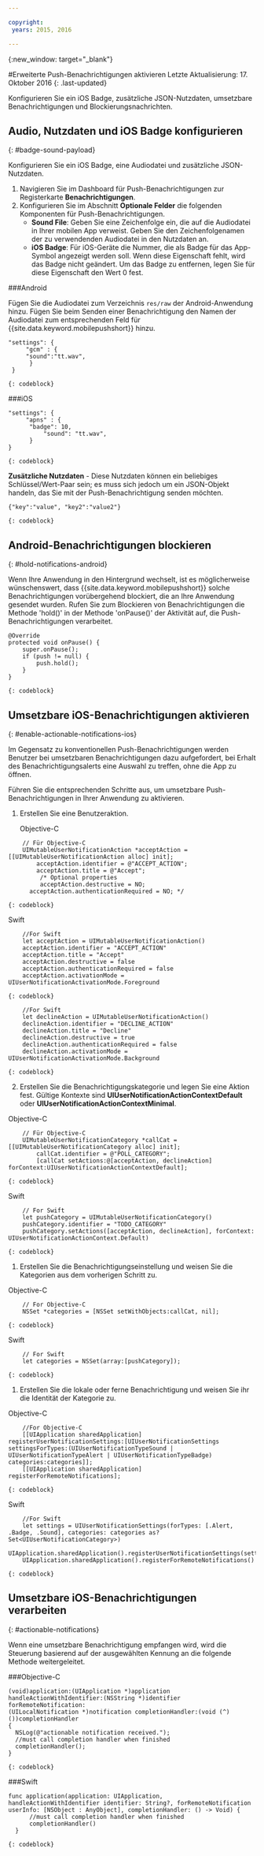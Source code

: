 ```yaml
---

copyright:
 years: 2015, 2016

---
```


{:new_window: target="_blank"}


#Erweiterte Push-Benachrichtigungen aktivieren
Letzte Aktualisierung: 17. Oktober 2016
{: .last-updated}

Konfigurieren Sie ein iOS Badge, zusätzliche JSON-Nutzdaten, umsetzbare Benachrichtigungen und Blockierungsnachrichten.

## Audio, Nutzdaten und iOS Badge konfigurieren
{: #badge-sound-payload}

Konfigurieren Sie ein iOS Badge, eine Audiodatei und zusätzliche JSON-Nutzdaten.

1. Navigieren Sie im Dashboard für Push-Benachrichtigungen zur Registerkarte **Benachrichtigungen**.
2. Konfigurieren Sie im Abschnitt **Optionale Felder** die folgenden Komponenten für Push-Benachrichtigungen. 
	- **Sound File**: Geben Sie eine Zeichenfolge ein, die auf die Audiodatei in Ihrer mobilen App verweist. Geben Sie den Zeichenfolgenamen der zu verwendenden Audiodatei in den Nutzdaten an.
	- **iOS Badge**: Für iOS-Geräte die Nummer, die als Badge für das App-Symbol angezeigt werden soll. Wenn diese Eigenschaft fehlt, wird das Badge nicht geändert. Um das Badge zu entfernen, legen Sie für diese Eigenschaft den Wert 0 fest.
	
###Android

Fügen Sie die Audiodatei zum Verzeichnis `res/raw` der Android-Anwendung hinzu. Fügen Sie beim Senden einer Benachrichtigung den Namen der Audiodatei zum entsprechenden Feld für {{site.data.keyword.mobilepushshort}} hinzu.

```
"settings": {
     "gcm" : {
     "sound":"tt.wav",
	  }
 }  
```
    {: codeblock}	
	
###iOS

```
"settings": {
     "apns" : {
      "badge": 10,
	      "sound": "tt.wav",
	  }
}
``` 
	{: codeblock}
		
**Zusätzliche Nutzdaten** - Diese Nutzdaten können ein beliebiges Schlüssel/Wert-Paar sein; es muss sich jedoch um ein JSON-Objekt handeln, das Sie mit der Push-Benachrichtigung senden möchten.

```
{"key":"value", "key2":"value2"}
```
	{: codeblock}

## Android-Benachrichtigungen blockieren 
{: #hold-notifications-android}

Wenn Ihre Anwendung in den Hintergrund wechselt, ist es möglicherweise wünschenswert, dass {{site.data.keyword.mobilepushshort}} solche Benachrichtigungen vorübergehend blockiert, die an Ihre Anwendung gesendet wurden. Rufen Sie zum Blockieren von Benachrichtigungen die Methode 'hold()' in der Methode 'onPause()' der Aktivität auf, die Push-Benachrichtigungen verarbeitet.

```
@Override
protected void onPause() {
    super.onPause();
    if (push != null) {
        push.hold();
    }
} 
```
	{: codeblock}
## Umsetzbare iOS-Benachrichtigungen aktivieren  
{: #enable-actionable-notifications-ios}

Im Gegensatz zu konventionellen Push-Benachrichtigungen werden Benutzer bei umsetzbaren Benachrichtigungen dazu aufgefordert, bei Erhalt des Benachrichtigungsalerts
eine Auswahl zu treffen, ohne die App zu öffnen. 

Führen Sie die entsprechenden Schritte aus, um umsetzbare Push-Benachrichtigungen in Ihrer Anwendung zu aktivieren.

1. Erstellen Sie eine Benutzeraktion.

   Objective-C

```
	// Für Objective-C
	UIMutableUserNotificationAction *acceptAction = [[UIMutableUserNotificationAction alloc] init];
	    acceptAction.identifier = @"ACCEPT_ACTION";
	    acceptAction.title = @"Accept";
	     /* Optional properties
	     acceptAction.destructive = NO;
	  acceptAction.authenticationRequired = NO; */
```
	{: codeblock}

   Swift

```
	//For Swift
	let acceptAction = UIMutableUserNotificationAction()
	acceptAction.identifier = "ACCEPT_ACTION"
	acceptAction.title = "Accept"
	acceptAction.destructive = false
	acceptAction.authenticationRequired = false
	acceptAction.activationMode = UIUserNotificationActivationMode.Foreground
```
	{: codeblock}
	
```
	//For Swift
	let declineAction = UIMutableUserNotificationAction()
	declineAction.identifier = "DECLINE_ACTION"
	declineAction.title = "Decline"
	declineAction.destructive = true
	declineAction.authenticationRequired = false
	declineAction.activationMode = UIUserNotificationActivationMode.Background
```
	{: codeblock}

2. Erstellen Sie die Benachrichtigungskategorie und legen Sie eine Aktion fest. Gültige Kontexte sind **UIUserNotificationActionContextDefault** oder **UIUserNotificationActionContextMinimal**.

Objective-C

```
	// Für Objective-C
	UIMutableUserNotificationCategory *callCat = [[UIMutableUserNotificationCategory alloc] init];
	    callCat.identifier = @"POLL_CATEGORY";
	    [callCat setActions:@[acceptAction, declineAction] forContext:UIUserNotificationActionContextDefault];
```    
	{: codeblock}

Swift

```
	// For Swift
	let pushCategory = UIMutableUserNotificationCategory()
	pushCategory.identifier = "TODO_CATEGORY"
	pushCategory.setActions([acceptAction, declineAction], forContext: UIUserNotificationActionContext.Default)
```
	{: codeblock}

1. Erstellen Sie die Benachrichtigungseinstellung und weisen Sie die Kategorien aus dem vorherigen Schritt zu.

Objective-C

```
	// For Objective-C
	NSSet *categories = [NSSet setWithObjects:callCat, nil];
```
	{: codeblock}

Swift

```
	// For Swift
	let categories = NSSet(array:[pushCategory]);
```
	{: codeblock}

1. Erstellen Sie die lokale oder ferne Benachrichtigung und weisen Sie ihr die Identität der Kategorie zu.

Objective-C

```
	//For Objective-C
	[[UIApplication sharedApplication] registerUserNotificationSettings:[UIUserNotificationSettings settingsForTypes:(UIUserNotificationTypeSound | UIUserNotificationTypeAlert | UIUserNotificationTypeBadge) categories:categories]];
	[[UIApplication sharedApplication] registerForRemoteNotifications];
```
	{: codeblock}

Swift

```
	//For Swift
	let settings = UIUserNotificationSettings(forTypes: [.Alert, .Badge, .Sound], categories: categories as? Set<UIUserNotificationCategory>)
    UIApplication.sharedApplication().registerUserNotificationSettings(settings)
    UIApplication.sharedApplication().registerForRemoteNotifications() 
```
	{: codeblock}
	
## Umsetzbare iOS-Benachrichtigungen verarbeiten  
{: #actionable-notifications}

Wenn eine umsetzbare Benachrichtigung empfangen wird, wird die Steuerung basierend auf der ausgewählten Kennung an die folgende Methode weitergeleitet.

###Objective-C

```
(void)application:(UIApplication *)application handleActionWithIdentifier:(NSString *)identifier forRemoteNotification:
(UILocalNotification *)notification completionHandler:(void (^)())completionHandler
{
  NSLog(@"actionable notification received.");
  //must call completion handler when finished
  completionHandler();
}
```
	{: codeblock}

###Swift
 
```
func application(application: UIApplication, handleActionWithIdentifier identifier: String?, forRemoteNotification userInfo: [NSObject : AnyObject], completionHandler: () -> Void) {
      //must call completion handler when finished
      completionHandler()
  }
```    
	{: codeblock}
    
